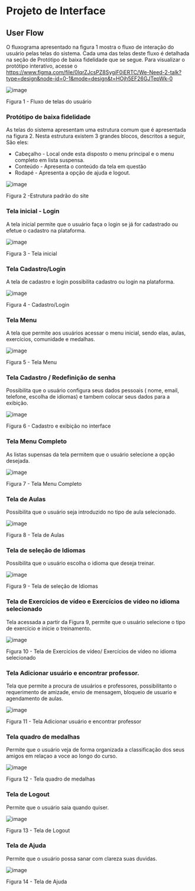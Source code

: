 
# Projeto de Interface


## User Flow

O fluxograma apresentado na figura 1 mostra o fluxo de interação do usuário pelas telas do sistema. Cada uma das telas deste fluxo é detalhada na seção de Protótipo de baixa fidelidade que se segue. Para visualizar o protótipo interativo, acesse o https://www.figma.com/file/0lqrZJcsPZ8SygiF0iERTC/We-Need-2-talk?type=design&node-id=0-1&mode=design&t=HOjh5EF26GJTepWk-0


![image](https://github.com/ICEI-PUC-Minas-PMV-ADS/pmv-ads-2023-2-e1-proj-web-t10-we_need_2_talk/assets/144388125/2550a6ea-0318-449d-bb82-2039f4bc3391)


Figura 1 - Fluxo de telas do usuário


### Protótipo de baixa fidelidade

As telas do sistema apresentam uma estrutura comum que é apresentada na figura 2.
Nesta estrutura existem 3 grandes blocos, descritos a seguir, São eles:
<ul>
<li>Cabeçalho - Local onde esta disposto o menu principal e o menu completo em lista suspensa.</li>
<li>Conteúdo - Apresenta o conteúdo da tela em questão</li>
<li>Rodapé - Apresenta a opção de ajuda e logout.</li>
</ul>

![image](https://github.com/ICEI-PUC-Minas-PMV-ADS/pmv-ads-2023-2-e1-proj-web-t10-we_need_2_talk/assets/144743493/d95f2175-668b-46ec-9c38-94717e4b7abb)

Figura 2 -Estrutura padrão do site


### Tela inicial - Login

A tela inicial permite que o usuário faça o login se já for cadastrado ou efetue o cadastro na plataforma.

![image](https://github.com/ICEI-PUC-Minas-PMV-ADS/pmv-ads-2023-2-e1-proj-web-t10-we_need_2_talk/assets/146040771/14233946-a029-46c7-9b90-cc06904c37dc)

Figura 3 - Tela inicial 


### Tela Cadastro/Login

A tela de cadastro e login possibilita cadastro ou login na plataforma.

![image](https://github.com/ICEI-PUC-Minas-PMV-ADS/pmv-ads-2023-2-e1-proj-web-t10-we_need_2_talk/assets/146040771/5ff6935c-9212-48b6-91cd-7f8f5f1835e4)

Figura 4 - Cadastro/Login

### Tela Menu

A tela que permite aos usuários acessar o menu inicial, sendo elas, aulas, exercícios, comunidade e medalhas.

![image](https://github.com/ICEI-PUC-Minas-PMV-ADS/pmv-ads-2023-2-e1-proj-web-t10-we_need_2_talk/assets/144743493/3123b828-9a99-4263-86ca-e68c70c5bf60)

Figura 5 - Tela Menu 

### Tela Cadastro / Redefinição de senha 

Possibilita que o usuário configura seus dados pessoais ( nome, email, telefone, escolha de idiomas) e tambem colocar seus dados para a exibição.

![image](https://github.com/ICEI-PUC-Minas-PMV-ADS/pmv-ads-2023-2-e1-proj-web-t10-we_need_2_talk/assets/144743654/99d4f7f1-1b18-41ce-afa4-6f459da3cfce)

Figura 6 - Cadastro e exibição no interface

### Tela Menu Completo 

As listas supensas da tela permitem que o usuário selecione a opção desejada.

![image](https://github.com/ICEI-PUC-Minas-PMV-ADS/pmv-ads-2023-2-e1-proj-web-t10-we_need_2_talk/assets/144743654/842320f8-9201-47ab-9d07-deb366b3d61c) 

Figura 7 - Tela Menu Completo

### Tela de Aulas

Possibilita que o usuário seja introduzido no tipo de aula selecionado.

![image](https://github.com/ICEI-PUC-Minas-PMV-ADS/pmv-ads-2023-2-e1-proj-web-t10-we_need_2_talk/assets/144388125/b1d9109d-90bc-41da-a5ee-5d9fccd62b4e)

Figura 8 - Tela de Aulas 

### Tela de seleção de Idiomas

Possibilita que o usuário escolha o idioma que deseja treinar.

![image](https://github.com/ICEI-PUC-Minas-PMV-ADS/pmv-ads-2023-2-e1-proj-web-t10-we_need_2_talk/assets/144388125/3e09fbad-e00f-49de-9b2c-bdf702f8286a)

Figura 9 - Tela de seleção de Idiomas

### Tela de Exercícios de  vídeo e Exercícios de  vídeo no idioma selecionado

Tela acessada a partir da Figura 9, permite que o usuário selecione o tipo de exercício e inicie o treinamento.

![image](https://github.com/ICEI-PUC-Minas-PMV-ADS/pmv-ads-2023-2-e1-proj-web-t10-we_need_2_talk/assets/144388125/cf1a6181-b842-4f1c-bd08-e5352330c708)

Figura 10 - Tela de Exercícios de  vídeo/ Exercícios de  vídeo no idioma selecionado

### Tela Adicionar usuário e encontrar professor.

Tela que permite a procura de usuários e professores, possibilitanto o requerimento de amizade, envio de mensagem, bloqueio de usuario e agendamento de aulas.

![image](https://github.com/ICEI-PUC-Minas-PMV-ADS/pmv-ads-2023-2-e1-proj-web-t10-we_need_2_talk/assets/144743493/608498cc-595f-4178-ab9f-e7d53418399f)

Figura 11 - Tela Adicionar usuário e encontrar professor

### Tela quadro de medalhas

Permite que o usuário veja de forma organizada a classificação dos seus amigos em relaçao a voce ao longo do curso.

![image](https://github.com/ICEI-PUC-Minas-PMV-ADS/pmv-ads-2023-2-e1-proj-web-t10-we_need_2_talk/assets/144388125/6a86fd6c-ea9a-43fc-bfd7-6ff85c1d328b)

Figura 12 - Tela quadro de medalhas

### Tela de Logout

Permite que o usuário saia quando quiser.

![image](https://github.com/ICEI-PUC-Minas-PMV-ADS/pmv-ads-2023-2-e1-proj-web-t10-we_need_2_talk/assets/144388125/2bffef18-6d7d-4ff6-b62c-3d20a877a504)

Figura 13 - Tela de Logout

### Tela de Ajuda

Permite que o usuário possa sanar com clareza suas duvidas.

![image](https://github.com/ICEI-PUC-Minas-PMV-ADS/pmv-ads-2023-2-e1-proj-web-t10-we_need_2_talk/assets/144388125/9323697f-54a6-4de8-9f42-3ad6581b6230)

Figura 14 - Tela de Ajuda
